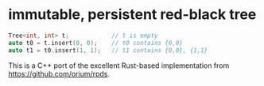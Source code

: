 # immutable, persistent red-black tree

```c++
Tree<int, int> t;            // t is empty
auto t0 = t.insert(0, 0);    // t0 contains {0,0}
auto t1 = t0.insert(1, 1);   // t1 contains {0,0}, {1,1}
```

This is a C++ port of the excellent Rust-based implementation
from https://github.com/orium/rpds.

